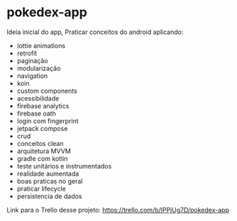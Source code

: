 # pokedex-app
Ideia inicial do app,
Praticar conceitos do android aplicando:
- lottie animations
- retrofit
- paginação
- modularização
- navigation
- koin
- custom components
- acessibilidade
- firebase analytics
- firebase oath
- login com fingerprint
- jetpack compose
- crud
- conceitos clean
- arquitetura MVVM
- gradle com kotlin
- teste unitários e instrumentados
- realidade aumentada
- boas praticas no geral
- praticar lifecycle
- persistencia de dados

Link para o Trello desse projeto: https://trello.com/b/lPPjUg7D/pokedex-app

